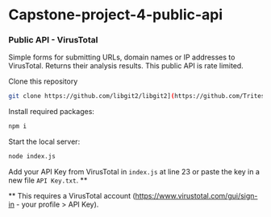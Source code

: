 # Capstone-project-4-public-api
### Public API - VirusTotal
Simple forms for submitting URLs, domain names or IP addresses to VirusTotal. Returns their analysis results. This public API is rate limited.

Clone this repository
```bash
git clone https://github.com/libgit2/libgit2](https://github.com/TritescuBogdan/Capstone-project-4-public-api.git
```
Install required packages:
```bash
npm i
```
Start the local server:
```bash
node index.js
```
Add your API Key from VirusTotal in `index.js` at line 23 or paste the key in a new file `API Key.txt`. **

** This requires a VirusTotal account (https://www.virustotal.com/gui/sign-in - your profile > API Key).
